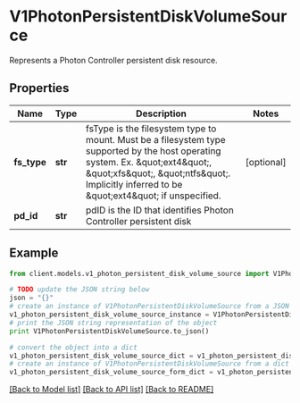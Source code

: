 # V1PhotonPersistentDiskVolumeSource

Represents a Photon Controller persistent disk resource.

## Properties
Name | Type | Description | Notes
------------ | ------------- | ------------- | -------------
**fs_type** | **str** | fsType is the filesystem type to mount. Must be a filesystem type supported by the host operating system. Ex. \&quot;ext4\&quot;, \&quot;xfs\&quot;, \&quot;ntfs\&quot;. Implicitly inferred to be \&quot;ext4\&quot; if unspecified. | [optional] 
**pd_id** | **str** | pdID is the ID that identifies Photon Controller persistent disk | 

## Example

```python
from client.models.v1_photon_persistent_disk_volume_source import V1PhotonPersistentDiskVolumeSource

# TODO update the JSON string below
json = "{}"
# create an instance of V1PhotonPersistentDiskVolumeSource from a JSON string
v1_photon_persistent_disk_volume_source_instance = V1PhotonPersistentDiskVolumeSource.from_json(json)
# print the JSON string representation of the object
print V1PhotonPersistentDiskVolumeSource.to_json()

# convert the object into a dict
v1_photon_persistent_disk_volume_source_dict = v1_photon_persistent_disk_volume_source_instance.to_dict()
# create an instance of V1PhotonPersistentDiskVolumeSource from a dict
v1_photon_persistent_disk_volume_source_form_dict = v1_photon_persistent_disk_volume_source.from_dict(v1_photon_persistent_disk_volume_source_dict)
```
[[Back to Model list]](../README.md#documentation-for-models) [[Back to API list]](../README.md#documentation-for-api-endpoints) [[Back to README]](../README.md)


